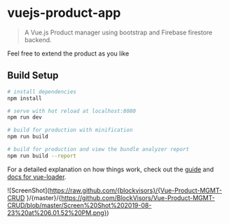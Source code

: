 # vuejs-product-app

> A Vue.js Product manager using bootstrap and Firebase firestore backend.

Feel free to extend the product as you like

## Build Setup

``` bash
# install dependencies
npm install

# serve with hot reload at localhost:8080
npm run dev

# build for production with minification
npm run build

# build for production and view the bundle analyzer report
npm run build --report
```

For a detailed explanation on how things work, check out the [guide](http://vuejs-templates.github.io/webpack/) and [docs for vue-loader](http://vuejs.github.io/vue-loader).

![ScreenShot](https://raw.github.com/{blockvisors}/{Vue-Product-MGMT-CRUD
}/{master}/{https://github.com/BlockVisors/Vue-Product-MGMT-CRUD/blob/master/Screen%20Shot%202019-08-23%20at%206.01.52%20PM.png})
